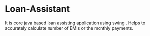 # Loan-Assistant
It is core java based loan assisting application using swing . Helps to accurately calculate number of EMIs or the monthly payments. 
